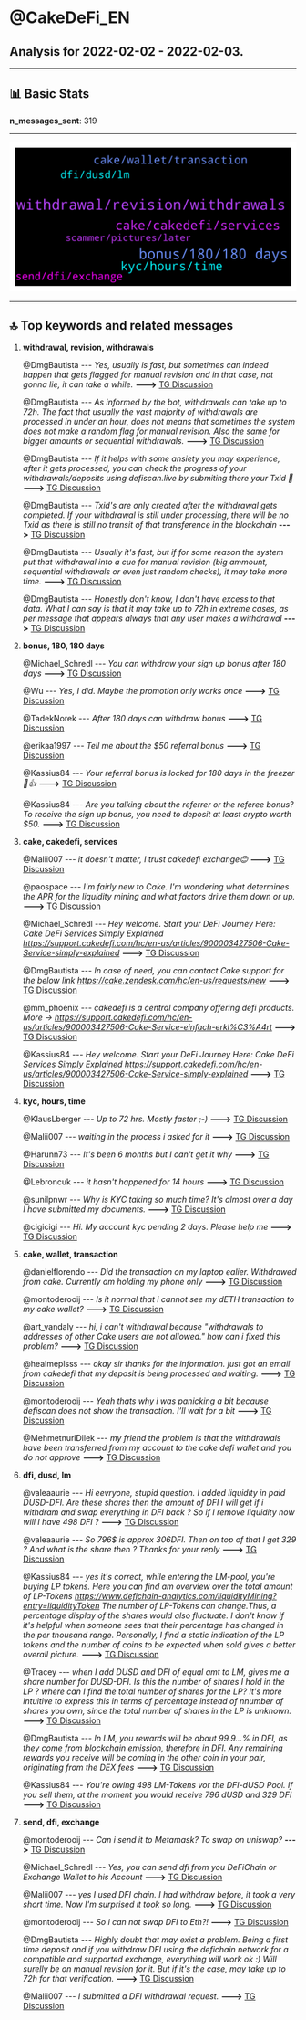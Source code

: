 # **@CakeDeFi_EN**
 ## Analysis for **2022-02-02** - **2022-02-03**.

---

## 📊 **Basic Stats**

**n_messages_sent**: 319

---
![wordcloud](CakeDeFi_EN_1Days_wordcloud.png)

---


## 🔝 **Top keywords and related messages**

1. **withdrawal, revision, withdrawals**

    @DmgBautista --- *Yes, usually is fast, but sometimes can indeed happen that gets flagged for manual revision and in that case, not gonna lie, it can take a while.* **--->** [TG Discussion](https://t.me/CakeDeFi_EN/171257)

    @DmgBautista --- *As informed by the bot, withdrawals can take up to 72h. The fact that usually the vast majority of withdrawals are processed in under an hour, does not means that sometimes the system does not make a random flag for manual revision. Also the same for bigger amounts or sequential withdrawals.* **--->** [TG Discussion](https://t.me/CakeDeFi_EN/171169)

    @DmgBautista --- *If it helps with some ansiety you may experience, after it gets processed, you can check the progress of your withdrawals/deposits using defiscan.live by submiting there your Txid 🙂* **--->** [TG Discussion](https://t.me/CakeDeFi_EN/171253)

    @DmgBautista --- *Txid's are only created after the withdrawal gets completed. If your withdrawal is still under processing, there will be no Txid as there is still no transit of that transference in the blockchain* **--->** [TG Discussion](https://t.me/CakeDeFi_EN/171278)

    @DmgBautista --- *Usually it's fast, but if for some reason the system put that withdrawal into a cue for manual revision (big ammount, sequential withdrawals or even just random checks), it may take more time.* **--->** [TG Discussion](https://t.me/CakeDeFi_EN/171280)

    @DmgBautista --- *Honestly don't know, I don't have excess to that data. What I can say is that it may take up to 72h in extreme cases, as per message that appears always that any user makes a withdrawal* **--->** [TG Discussion](https://t.me/CakeDeFi_EN/171282)

2. **bonus, 180, 180 days**

    @Michael_Schredl --- *You can withdraw your sign up bonus after 180 days* **--->** [TG Discussion](https://t.me/CakeDeFi_EN/171563)

    @Wu --- *Yes, I did. Maybe the promotion only works once* **--->** [TG Discussion](https://t.me/CakeDeFi_EN/170996)

    @TadekNorek --- *After 180 days can withdraw bonus* **--->** [TG Discussion](https://t.me/CakeDeFi_EN/171189)

    @erikaa1997 --- *Tell me about the $50 referral bonus* **--->** [TG Discussion](https://t.me/CakeDeFi_EN/171032)

    @Kassius84 --- *Your referral bonus is locked for 180 days in the freezer 🥶👍* **--->** [TG Discussion](https://t.me/CakeDeFi_EN/171059)

    @Kassius84 --- *Are you talking about the referrer or the referee bonus? To receive the sign up bonus, you need to deposit at least crypto worth $50.* **--->** [TG Discussion](https://t.me/CakeDeFi_EN/171066)

3. **cake, cakedefi, services**

    @Malii007 --- *it doesn't matter, I trust cakedefi exchange😊* **--->** [TG Discussion](https://t.me/CakeDeFi_EN/171259)

    @paospace --- *I'm fairly new to Cake. I'm wondering what determines the APR for the liquidity mining and what factors drive them down or up.* **--->** [TG Discussion](https://t.me/CakeDeFi_EN/171570)

    @Michael_Schredl --- *Hey welcome. Start your DeFi Journey Here: Cake  DeFi Services Simply Explained https://support.cakedefi.com/hc/en-us/articles/900003427506-Cake-Service-simply-explained* **--->** [TG Discussion](https://t.me/CakeDeFi_EN/171631)

    @DmgBautista --- *In case of need, you can contact Cake support for the below link  https://cake.zendesk.com/hc/en-us/requests/new* **--->** [TG Discussion](https://t.me/CakeDeFi_EN/171287)

    @mm_phoenix --- *cakedefi is a central company offering defi products.  More -> https://support.cakedefi.com/hc/en-us/articles/900003427506-Cake-Service-einfach-erkl%C3%A4rt* **--->** [TG Discussion](https://t.me/CakeDeFi_EN/171180)

    @Kassius84 --- *Hey welcome. Start your DeFi Journey Here: Cake  DeFi Services Simply Explained https://support.cakedefi.com/hc/en-us/articles/900003427506-Cake-Service-simply-explained* **--->** [TG Discussion](https://t.me/CakeDeFi_EN/171367)

4. **kyc, hours, time**

    @KlausLberger --- *Up to 72 hrs. Mostly faster ;-)* **--->** [TG Discussion](https://t.me/CakeDeFi_EN/170793)

    @Malii007 --- *waiting in the process i asked for it* **--->** [TG Discussion](https://t.me/CakeDeFi_EN/171238)

    @Harunn73 --- *It's been 6 months but I can't get it why* **--->** [TG Discussion](https://t.me/CakeDeFi_EN/171585)

    @Lebroncuk --- *it hasn't happened for 14 hours* **--->** [TG Discussion](https://t.me/CakeDeFi_EN/171568)

    @sunilpnwr --- *Why is KYC taking so much time? It's almost over a day I have submitted my documents.* **--->** [TG Discussion](https://t.me/CakeDeFi_EN/170798)

    @cigicigi --- *Hi. My account kyc pending 2 days. Please help me* **--->** [TG Discussion](https://t.me/CakeDeFi_EN/171064)

5. **cake, wallet, transaction**

    @danielflorendo --- *Did the transaction on my laptop ealier. Withdrawed from cake.   Currently am holding my phone only* **--->** [TG Discussion](https://t.me/CakeDeFi_EN/171267)

    @montoderooij --- *Is it normal that i cannot see my dETH transaction to my cake wallet?* **--->** [TG Discussion](https://t.me/CakeDeFi_EN/170802)

    @art_vandaly --- *hi, i can't withdrawal because "withdrawals to addresses of other Cake users are not allowed." how can i fixed this problem?* **--->** [TG Discussion](https://t.me/CakeDeFi_EN/170846)

    @healmeplsss --- *okay sir thanks for the information. just got an email from cakedefi that my deposit is being processed and waiting.* **--->** [TG Discussion](https://t.me/CakeDeFi_EN/170892)

    @montoderooij --- *Yeah thats why i was panicking a bit because defiscan does not show the transaction. I’ll wait for a bit* **--->** [TG Discussion](https://t.me/CakeDeFi_EN/170809)

    @MehmetnuriDilek --- *my friend the problem is that the withdrawals have been transferred from my account to the cake defi wallet and you do not approve* **--->** [TG Discussion](https://t.me/CakeDeFi_EN/171413)

6. **dfi, dusd, lm**

    @valeaaurie --- *Hi eevryone, stupid question. I added liquidity in paid DUSD-DFI.   Are these shares then the amount of DFI I will get if i withdram and swap everything in DFI back ?  So if I remove liquidity now will I have 498 DFI ?* **--->** [TG Discussion](https://t.me/CakeDeFi_EN/171020)

    @valeaaurie --- *So 796$ is approx 306DFI.   Then on top of that I get 329 ?  And what is the share then ?  Thanks for your reply* **--->** [TG Discussion](https://t.me/CakeDeFi_EN/171022)

    @Kassius84 --- *yes it's correct, while entering the LM-pool, you're buying LP tokens. Here you can find am overview over the total amount of LP-Tokens https://www.defichain-analytics.com/liquidityMining?entry=liquidityToken  The number of LP-Tokens can change.Thus, a percentage display of the shares would also fluctuate.  I don't know if it's helpful when someone sees that their percentage has changed in the per thousand range. Personally, I find a static indication of the LP tokens and the number of coins to be expected when sold gives a better overall picture.* **--->** [TG Discussion](https://t.me/CakeDeFi_EN/171051)

    @Tracey --- *when I add DUSD and DFI of equal amt to LM,  gives me a share number for DUSD-DFI.  Is this the number of shares I hold in the LP ?   where can I find the total number of shares for the LP?    It's more intuitive to express this in terms of percentage instead of nnumber of shares you own, since the total number of shares in the LP is unknown.* **--->** [TG Discussion](https://t.me/CakeDeFi_EN/171050)

    @DmgBautista --- *In LM, you rewards will be about 99.9...% in DFI, as they come from blockchain emission, therefore in DFI. Any remaining rewards you receive will be coming in the other coin in your pair, originating from the DEX fees* **--->** [TG Discussion](https://t.me/CakeDeFi_EN/171480)

    @Kassius84 --- *You're owing 498 LM-Tokens vor the DFI-dUSD Pool. If you sell them, at the moment you would receive 796 dUSD and 329 DFI* **--->** [TG Discussion](https://t.me/CakeDeFi_EN/171026)

7. **send, dfi, exchange**

    @montoderooij --- *Can i send it to Metamask? To swap on uniswap?* **--->** [TG Discussion](https://t.me/CakeDeFi_EN/170783)

    @Michael_Schredl --- *Yes, you can send dfi from you DeFiChain or Exchange Wallet to his Account* **--->** [TG Discussion](https://t.me/CakeDeFi_EN/171671)

    @Malii007 --- *yes I used DFI chain. I had withdraw before, it took a very short time. Now I'm surprised it took so long.* **--->** [TG Discussion](https://t.me/CakeDeFi_EN/171255)

    @montoderooij --- *So i can not swap DFI to Eth?!* **--->** [TG Discussion](https://t.me/CakeDeFi_EN/170781)

    @DmgBautista --- *Highly doubt that may exist a problem. Being a first time deposit and if you withdraw DFI using the defichain network for a compatible and supported exchange, everything will work ok :) Will surelly be on manual revision for it. But if it's the case, may take up to 72h for that verification.* **--->** [TG Discussion](https://t.me/CakeDeFi_EN/171252)

    @Malii007 --- *I submitted a DFI withdrawal request.* **--->** [TG Discussion](https://t.me/CakeDeFi_EN/171241)

